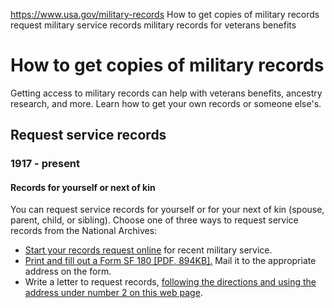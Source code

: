 

https://www.usa.gov/military-records
How to get copies of military records
request military service records
military records for veterans benefits

How to get copies of military records
=====================================

Getting access to military records can help with veterans benefits, ancestry research, and more. Learn how to get your own records or someone else's.

**Request service records**
---------------------------

### 1917 - present

#### Records for yourself or next of kin

You can request service records for yourself or for your next of kin (spouse, parent, child, or sibling). Choose one of three ways to request service records from the National Archives:

* [Start your records request online](https://www.archives.gov/veterans/military-service-records#evetrecs) for recent military service.
* [Print and fill out a Form SF 180 [PDF, 894KB].](https://www.archives.gov/files/research/order/standard-form-180.pdf) Mail it to the appropriate address on the form.
* Write a letter to request records, [following the directions and using the address under number 2 on this web page](https://www.archives.gov/veterans/military-service-records/standard-form-180.html).
